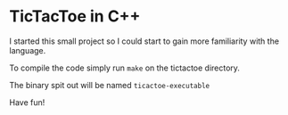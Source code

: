# TicTacToe in C++

I started this small project so I could start to gain more familiarity with the language.

To compile the code simply run `make` on the tictactoe directory.

The binary spit out will be named `ticactoe-executable`

Have fun!
